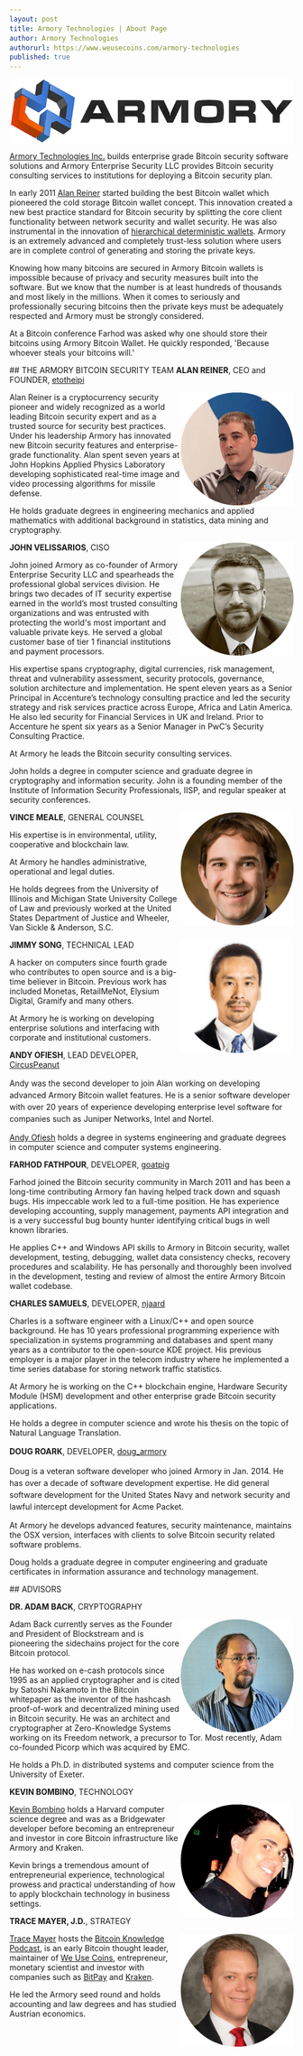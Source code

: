 ```yaml
---
layout: post
title: Armory Technologies | About Page
author: Armory Technologies
authorurl: https://www.weusecoins.com/armory-technologies
published: true
---
```


<img src="/images/armory-technologies.png" alt="Armory Technologies, Inc." align="center">
<p><a title="Armory Technologies, Inc." href="http://www.bitcoinarmory.com" target="_blank">Armory Technologies Inc.</a> builds enterprise grade Bitcoin security software solutions and Armory Enterprise Security LLC provides Bitcoin security consulting services to institutions for deploying a Bitcoin security plan.</p>
<p>In early 2011 <a href="/alan-reiner-bitcoin-security-expert/">Alan Reiner</a> started building the best Bitcoin wallet which pioneered the cold storage Bitcoin wallet concept. This innovation created a new best practice standard for Bitcoin security by splitting the core client functionality between network security and wallet security. He was also instrumental in the innovation of <a title="hierarchical deterministic wallets" href="https://github.com/bitcoin/bips/blob/master/bip-0032.mediawiki" target="_blank">hierarchical deterministic wallets</a>. Armory is an extremely advanced and completely trust-less solution where users are in complete control of generating and storing the private keys.</p>
<p>Knowing how many bitcoins are secured in Armory Bitcoin wallets is impossible because of privacy and security measures built into the software. But we know that the number is at least hundreds of thousands and most likely in the millions. When it comes to seriously and professionally securing bitcoins then the private keys must be adequately respected and Armory must be strongly considered.</p>
<p>At a Bitcoin conference Farhod was asked why one should store their bitcoins using Armory Bitcoin Wallet. He quickly responded, 'Because whoever steals your bitcoins will.'</p>
## THE ARMORY BITCOIN SECURITY TEAM
<strong>ALAN REINER</strong>, CEO and FOUNDER, <a title="etotheipi" href="https://bitcointalk.org/index.php?action=profile;u=31239" target="_blank">etotheipi</a></p>
<p><img src="/images/alan-reiner.png" alt="Alan Reiner" align="right">Alan Reiner is a cryptocurrency security pioneer and widely recognized as a world leading Bitcoin security expert and as a trusted source for security best practices. Under his leadership Armory has innovated new Bitcoin security features and enterprise-grade functionality. Alan spent seven years at John Hopkins Applied Physics Laboratory developing sophisticated real-time image and video processing algorithms for missile defense.</p>
<p>He holds graduate degrees in engineering mechanics and applied mathematics with additional background in statistics, data mining and cryptography.</p>
<p>
<img src="/images/john-velissarios.png" alt="John Velissarios" align="right"><strong>JOHN VELISSARIOS</strong>, CISO</p>
<p>John joined Armory as co-founder of Armory Enterprise Security LLC and spearheads the professional global services division. He brings two decades of IT security expertise earned in the world’s most trusted consulting organizations and was entrusted with protecting the world's most important and valuable private keys. He served a global customer base of tier 1 financial institutions and payment processors.</p>
<p>His expertise spans cryptography, digital currencies, risk management, threat and vulnerability assessment, security protocols, governance, solution architecture and implementation. He spent eleven years as a Senior Principal in Accenture’s technology consulting practice and led the security strategy and risk services practice across Europe, Africa and Latin America. He also led security for Financial Services in UK and Ireland. Prior to Accenture he spent six years as a Senior Manager in PwC’s Security Consulting Practice.</p>
<p>At Armory he leads the Bitcoin security consulting services.</p>
<p>John holds a degree in computer science and graduate degree in cryptography and information security. John is a founding member of the Institute of Information Security Professionals, IISP, and regular speaker at security conferences.</p>
<img src="/images/vince-mele.png" alt="Vince Mele" align="right"><strong>VINCE MEALE</strong>, GENERAL COUNSEL</p>
<p>His expertise is in environmental, utility, cooperative and blockchain law.
<p>At Armory he handles administrative, operational and legal duties.
<p>He holds degrees from the University of Illinois and Michigan State University College of Law and previously worked at the United States Department of Justice and Wheeler, Van Sickle & Anderson, S.C.<p>
<img src="/images/jimmy-song.png" alt="Jimmy Song" align="right"><strong>JIMMY SONG</strong>, TECHNICAL LEAD</p>
<p>A hacker on computers since fourth grade who contributes to open source and is a big-time believer in Bitcoin. Previous work has included Monetas, RetailMeNot, Elysium Digital, Gramify and many others.
<p>At Armory he is working on developing enterprise solutions and interfacing with corporate and institutional customers.
<p><strong>ANDY OFIESH</strong>, LEAD DEVELOPER, <a title="CircusPeanut" href="https://bitcointalk.org/index.php?action=profile;u=117383" target="_blank">CircusPeanut</a></p>
<p><span style="line-height: 1.5;">Andy was the second developer to join Alan working on developing advanced Armory Bitcoin wallet features. He is a senior software developer with over 20 years of experience developing enterprise level software for companies such as Juniper Networks, Intel and Nortel.</span></p>
<p><a href="/andy-ofiesh-bitcoin-security-expert/">Andy Ofiesh</a> holds a degree in systems engineering and graduate degrees in computer science and computer systems engineering.</p>
<p><strong>FARHOD FATHPOUR</strong>, DEVELOPER, <a title="goatpig" href="https://bitcointalk.org/index.php?action=profile;u=7811" target="_blank">goatpig</a></p>
<p>Farhod joined the Bitcoin security community in March 2011 and has been a long-time contributing Armory fan having helped track down and squash bugs. His impeccable work led to a full-time position. He has experience developing accounting, supply management, payments API integration and is a very successful bug bounty hunter identifying critical bugs in well known libraries.</p>
<p>He applies C++ and Windows API skills to Armory in Bitcoin security, wallet development, testing, debugging, wallet data consistency checks, recovery procedures and scalability. He has personally and thoroughly been involved in the development, testing and review of almost the entire Armory Bitcoin wallet codebase.</p>
<p><strong>CHARLES SAMUELS</strong>, DEVELOPER, <a href="https://bitcointalk.org/index.php?action=profile;u=216868" target="_blank">njaard</a></p>
<p>Charles is a software engineer with a Linux/C++ and open source background. He has 10 years professional programming experience with specialization in systems programming and databases and spent many years as a contributor to the open-source KDE project. His previous employer is a major player in the telecom industry where he implemented a time series database for storing network traffic statistics.</p>
<p>At Armory he is working on the C++ blockchain engine, Hardware Security Module (HSM) development and other enterprise grade Bitcoin security applications.</p>
<p>He holds a degree in computer science and wrote his thesis on the topic of Natural Language Translation.</p>
<p><span style="line-height: 1.5;"><strong>DOUG ROARK</strong>, DEVELOPER, <a title="doug_armory" href="https://bitcointalk.org/index.php?action=profile;u=252824" target="_blank">doug_armory</a></span></p>
<p><span style="line-height: 1.5;">Doug is a veteran software developer who joined Armory in Jan. 2014. He has over a decade of software development expertise. He did general software development for the United States Navy and network security and lawful intercept development for Acme Packet.</span></p>
<p>At Armory he develops advanced features, security maintenance, maintains the OSX version, interfaces with clients to solve Bitcoin security related software problems.</p>
<p>Doug holds a graduate degree in computer engineering and graduate certificates in information assurance and technology management.</p>
## ADVISORS
<p>
<strong>DR. ADAM BACK</strong>, CRYPTOGRAPHY
<p><img src="/images/adam-back.png" alt="Adam Back" align="right">Adam Back currently serves as the Founder and President of Blockstream and is pioneering the sidechains project for the core Bitcoin protocol.</p>
<p>He has worked on e-cash protocols since 1995 as an applied cryptographer and is cited by Satoshi Nakamoto in the Bitcoin whitepaper as the inventor of the hashcash proof-of-work and decentralized mining used in Bitcoin security. He was an architect and cryptographer at Zero-Knowledge Systems working on its Freedom network, a precursor to Tor. Most recently, Adam co-founded Picorp which was acquired by EMC.</p>
<p>He holds a Ph.D. in distributed systems and computer science from the University of Exeter.</p>
<strong>KEVIN BOMBINO</strong>, TECHNOLOGY</p>
<p><img src="/images/kevin-bombino.png" alt="Kevin Bombino" align="right"><a title="Kevin Bombino" href="http://bombino.org/" target="_blank">Kevin Bombino</a> holds a Harvard computer science degree and was as a Bridgewater developer before becoming an entrepreneur and investor in core Bitcoin infrastructure like Armory and Kraken.</span></p>
<p>Kevin brings a tremendous amount of entrepreneurial experience, technological prowess and practical understanding of how to apply blockchain technology in business settings.</p>
<strong>TRACE MAYER, J.D.</strong>, STRATEGY
<p><img src="/images/trace-mayer.png" alt="Trace Mayer" align="right" height="200" width="200"><a title="Trace Mayer" href="http://www.tracemayer.net" target="_blank">Trace Mayer</a> hosts the <a title="Bitcoin Knowledge Podcast" href="http://www.bitcoin.kn" target="_blank">Bitcoin Knowledge Podcast</a>, is an early Bitcoin thought leader, maintainer of <a title="We Use Coins" href="https://www.weusecoins.com" target="_blank">We Use Coins</a>, entrepreneur, monetary scientist and investor with companies such as <a title="bitpay" href="http://www.bitpay.com" target="_blank">BitPay</a> and <a title="Kraken" href="http://www.kraken.com" target="_blank">Kraken</a>.</p>
<p>He led the Armory seed round and holds accounting and law degrees and has studied Austrian economics.
